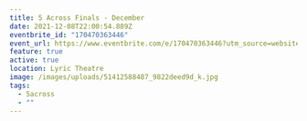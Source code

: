```yaml
---
title: 5 Across Finals - December
date: 2021-12-08T22:00:54.889Z
eventbrite_id: "170470363446"
event_url: https://www.eventbrite.com/e/170470363446?utm_source=website&utm_medium=website&utm_campaign=5afinals-website-december
feature: true
active: true
location: Lyric Theatre
image: /images/uploads/51412588487_9822deed9d_k.jpg
tags:
  - 5across
  - ""
---
```

